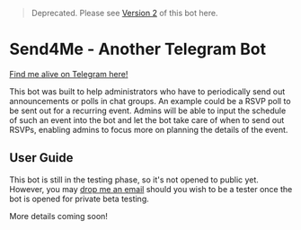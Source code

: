 > Deprecated. Please see [Version 2](https://github.com/szenius/send4me2) of this bot here.

# Send4Me - Another Telegram Bot

[Find me alive on Telegram here!](http://t.me/Send4MeBot)

This bot was built to help administrators who have to periodically send out announcements or polls in chat groups. An example could be a RSVP poll to be sent out for a recurring event. Admins will be able to input the schedule of such an event into the bot and let the bot take care of when to send out RSVPs, enabling admins to focus more on planning the details of the event.

## User Guide
This bot is still in the testing phase, so it's not opened to public yet. However, you may [drop me an email](mailto:ting.szeying@gmail.com) should you wish to be a tester once the bot is opened for private beta testing.

More details coming soon!
